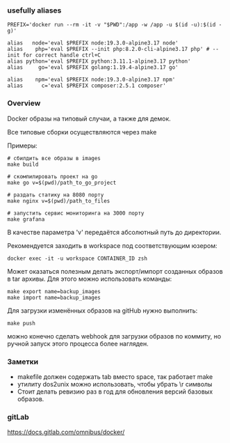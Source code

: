 ### usefully aliases

    PREFIX='docker run --rm -it -v "$PWD":/app -w /app -u $(id -u):$(id -g)'

    alias   node='eval $PREFIX node:19.3.0-alpine3.17 node'
    alias    php='eval $PREFIX --init php:8.2.0-cli-alpine3.17 php' # --init for correct handle ctrl+C
    alias python='eval $PREFIX python:3.11.1-alpine3.17 python'
    alias     go='eval $PREFIX golang:1.19.4-alpine3.17 go'

    alias    npm='eval $PREFIX node:19.3.0-alpine3.17 npm'
    alias      c='eval $PREFIX composer:2.5.1 composer'


### Overview

Docker образы на типовый случаи, а также для демок.

Все типовые сборки осуществляются через make

Примеры:

    # сбилдить все образы в images
    make build

    # скомпилировать проект на go
    make go v=$(pwd)/path_to_go_project

    # раздать статику на 8080 порту
    make nginx v=$(pwd)/path_to_files

    # запустить сервис мониторинга на 3000 порту
    make grafana

В качестве параметра 'v' передаётся абсолютный путь до директории.

Рекомендуется заходить в workspace под соответствующим юзером:

    docker exec -it -u workspace CONTAINER_ID zsh

Может оказаться полезным делать экспорт/импорт созданных образов в tar архивы.
Для этого можно использовать команды:

    make export name=backup_images
    make import name=backup_images

Для загрузки изменённых образов на gitHub нужно выполнить:

    make push

можно конечно сделать webhook для загрузки образов по коммиту,
но ручной запуск этого процесса более нагляден.

### Заметки

- makefile должен содержать tab вместо space, так работает make
- утилиту dos2unix можно использовать, чтобы убрать \r символы
- Стоит делать ревизию раз в год для обновления версий базовых образов.

### gitLab

https://docs.gitlab.com/omnibus/docker/
